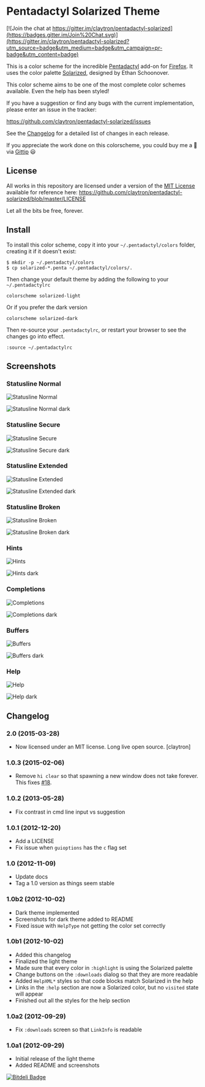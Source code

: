 # Pentadactyl Solarized Theme

[![Join the chat at https://gitter.im/claytron/pentadactyl-solarized](https://badges.gitter.im/Join%20Chat.svg)](https://gitter.im/claytron/pentadactyl-solarized?utm_source=badge&utm_medium=badge&utm_campaign=pr-badge&utm_content=badge)

This is a color scheme for the incredible [Pentadactyl][penta] add-on
for [Firefox][ff]. It uses the color palette [Solarized][solar],
designed by Ethan Schoonover.

This color scheme aims to be one of the most complete color schemes
available. Even the help has been styled!

If you have a suggestion or find any bugs with the current
implementation, please enter an issue in the tracker:

https://github.com/claytron/pentadactyl-solarized/issues

See the [Changelog](https://github.com/claytron/pentadactyl-solarized#changelog)
for a detailed list of changes in each release.

If you appreciate the work done on this colorscheme, you could buy me a
:beer: via [Gittip](https://www.gittip.com/claytron/) :smiley:

## License

All works in this repository are licensed under a version of the
[MIT License][mit_license] available for reference here:
https://github.com/claytron/pentadactyl-solarized/blob/master/LICENSE

Let all the bits be free, forever.

## Install

To install this color scheme, copy it into your `~/.pentadactyl/colors`
folder, creating it if it doesn't exist:

    $ mkdir -p ~/.pentadactyl/colors
    $ cp solarized-*.penta ~/.pentadactyl/colors/.

Then change your default theme by adding the following to your
`~/.pentadactylrc`

    colorscheme solarized-light

Or if you prefer the dark version

    colorscheme solarized-dark

Then re-source your `.pentadactylrc`, or restart your browser to see the
changes go into effect.

    :source ~/.pentadactylrc

## Screenshots

### Statusline Normal

![Statusline Normal](http://claytron.github.io/pentadactyl-solarized/screenshots/statusline_normal.png)

![Statusline Normal dark](http://claytron.github.io/pentadactyl-solarized/screenshots/statusline_normal_dark.png)

### Statusline Secure

![Statusline Secure](http://claytron.github.io/pentadactyl-solarized/screenshots/statusline_secure.png)

![Statusline Secure dark](http://claytron.github.io/pentadactyl-solarized/screenshots/statusline_secure_dark.png)

### Statusline Extended

![Statusline Extended](http://claytron.github.io/pentadactyl-solarized/screenshots/statusline_extended.png)

![Statusline Extended dark](http://claytron.github.io/pentadactyl-solarized/screenshots/statusline_extended_dark.png)

### Statusline Broken

![Statusline Broken](http://claytron.github.io/pentadactyl-solarized/screenshots/statusline_broken.png)

![Statusline Broken dark](http://claytron.github.io/pentadactyl-solarized/screenshots/statusline_broken_dark.png)

### Hints

![Hints](http://claytron.github.io/pentadactyl-solarized/screenshots/hints.png)

![Hints dark](http://claytron.github.io/pentadactyl-solarized/screenshots/hints_dark.png)

### Completions

![Completions](http://claytron.github.io/pentadactyl-solarized/screenshots/completions.png)

![Completions dark](http://claytron.github.io/pentadactyl-solarized/screenshots/completions_dark.png)

### Buffers

![Buffers](http://claytron.github.io/pentadactyl-solarized/screenshots/buffers.png)

![Buffers dark](http://claytron.github.io/pentadactyl-solarized/screenshots/buffers_dark.png)

### Help

![Help](http://claytron.github.io/pentadactyl-solarized/screenshots/help.png)

![Help dark](http://claytron.github.io/pentadactyl-solarized/screenshots/help_dark.png)

## Changelog

### 2.0 (2015-03-28)

- Now licensed under an MIT license. Long live open source.
  [claytron]

### 1.0.3 (2015-02-06)

- Remove `hi clear` so that spawning a new window does not take forever. This fixes
  [#18](https://github.com/claytron/pentadactyl-solarized/issues/18).

### 1.0.2 (2013-05-28)

- Fix contrast in cmd line input vs suggestion

### 1.0.1 (2012-12-20)

- Add a LICENSE
- Fix issue when `guioptions` has the `c` flag set

### 1.0 (2012-11-09)

- Update docs
- Tag a 1.0 version as things seem stable

### 1.0b2 (2012-10-02)

- Dark theme implemented
- Screenshots for dark theme added to README
- Fixed issue with `HelpType` not getting the color set correctly

### 1.0b1 (2012-10-02)

- Added this changelog
- Finalized the light theme
- Made sure that every color in `:highlight` is using the Solarized
  palette
- Change buttons on the `:downloads` dialog so that they are more
  readable
- Added `HelpXML*` styles so that code blocks match Solarized in the
  help
- Links in the `:help` section are now a Solarized color, but no
  `visited` state will appear
- Finished out all the styles for the help section

### 1.0a2 (2012-09-29)

- Fix `:downloads` screen so that `LinkInfo` is readable

### 1.0a1 (2012-09-29)

- Initial release of the light theme
- Added README and screenshots


[ff]: https://www.mozilla.org/en-US/firefox/fx/
[penta]: http://5digits.org/pentadactyl/
[solar]: http://ethanschoonover.com/solarized
[mit_license]: http://opensource.org/licenses/MIT


[![Bitdeli Badge](https://d2weczhvl823v0.cloudfront.net/claytron/pentadactyl-solarized/trend.png)](https://bitdeli.com/free "Bitdeli Badge")

